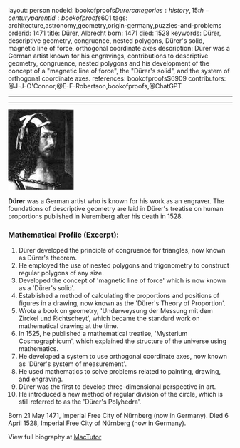 layout: person
nodeid: bookofproofs$Durer
categories: history,15th-century
parentid: bookofproofs$601
tags: architecture,astronomy,geometry,origin-germany,puzzles-and-problems
orderid: 1471
title: Dürer, Albrecht
born: 1471
died: 1528
keywords: Dürer, descriptive geometry, congruence, nested polygons, Dürer's solid, magnetic line of force, orthogonal coordinate axes
description: Dürer was a German artist known for his engravings, contributions to descriptive geometry, congruence, nested polygons and his development of the concept of a "magnetic line of force", the "Dürer's solid", and the system of orthogonal coordinate axes.
references: bookofproofs$6909
contributors: @J-J-O'Connor,@E-F-Robertson,bookofproofs,@ChatGPT

---



---

![Durer.jpg](https://github.com/bookofproofs/bookofproofs.github.io/blob/main/_sources/_assets/images/portraits/Durer.jpg?raw=true)

**Dürer** was a German artist who is known for his work as an engraver. The foundations of descriptive geometry are laid in Dürer's treatise on human proportions published in Nuremberg after his death in 1528.

### Mathematical Profile (Excerpt):
1. Dürer developed the principle of congruence for triangles, now known as  Dürer's theorem. 
2. He employed the use of nested polygons and trigonometry to construct regular polygons of any size.
3. Developed the concept of 'magnetic line of force' which is now known as a 'Dürer's solid'.
4. Established a method of calculating the proportions and positions of figures in a drawing, now known as the 'Dürer's Theory of Proportion'.
5. Wrote a book on geometry, 'Underweysung der Messung mit dem Zirckel und Richtscheyt', which became the standard work on mathematical drawing at the time. 
6. In 1525, he published a mathematical treatise, 'Mysterium Cosmographicum', which explained the structure of the universe using mathematics.
7. He developed a system to use orthogonal coordinate axes, now known as 'Dürer's system of measurement'. 
8. He used mathematics to solve problems related to painting, drawing, and engraving. 
9. Dürer was the first to develop three-dimensional perspective in art. 
10. He introduced a new method of regular division of the circle, which is still referred to as the 'Dürer's Polyhedra'.

Born 21 May 1471, Imperial Free City of Nürnberg (now in Germany). Died 6 April 1528, Imperial Free City of Nürnberg (now in Germany).

View full biography at [MacTutor](https://mathshistory.st-andrews.ac.uk/Biographies/Durer/)
